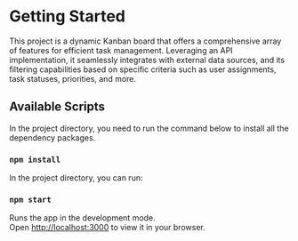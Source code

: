 # Getting Started

This project is a dynamic Kanban board that offers a comprehensive array of features for efficient task management. Leveraging an API implementation, it seamlessly integrates with external data sources, and its filtering capabilities based on specific criteria such as user assignments, task statuses, priorities, and more.

## Available Scripts

In the project directory, you need to run the command below to install all the dependency packages.

### `npm install`


In the project directory, you can run:

### `npm start`

Runs the app in the development mode.\
Open [http://localhost:3000](http://localhost:3000) to view it in your browser.